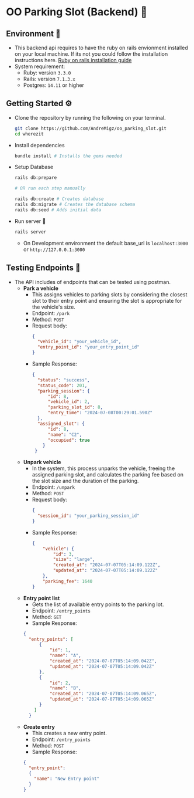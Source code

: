 # OO Parking Slot (Backend) 🚗

## Environment 🚧
- This backend api requires to have the ruby on rails envionment installed on your local machine. If its not you could follow the installation instructions here. [Ruby on rails installation guide]()
- System requirement:
  - Ruby: version `3.3.0`
  - Rails: version `7.1.3.x`
  - Postgres: `14.11` or higher

## Getting Started ⚙️

- Clone the repository by running the following on your terminal.

  ```bash
  git clone https://github.com/AndreMigz/oo_parking_slot.git
  cd wherezit
  ```
- Install dependencies

  ```bash
  bundle install # Installs the gems needed
  ```
- Setup Database

  ```bash
  rails db:prepare

  # OR run each step manually

  rails db:create # Creates database
  rails db:migrate # Creates the database schema
  rails db:seed # Adds initial data 
  ```
- Run server 🚀
  ```bash
  rails server
  ```
  - On Development environment the default base_url is `localhost:3000` or `http://127.0.0.1:3000`

## Testing Endpoints 🧪
- The API includes of endpoints that can be tested using postman.
  - **Park a vehicle** 
    - This assigns vehicles to parking slots by considering the closest slot to their entry point and ensuring the slot is appropriate for the vehicle's size.
    - Endpoint: `/park`
    - Method: `POST `
    - Request body:
      ```json
      {
        "vehicle_id": "your_vehicle_id",
        "entry_point_id": "your_entry_point_id"
      }
      ```
    - Sample Response:
      ```json
      {
        "status": "success",
        "status_code": 201,
        "parking_session": {
            "id": 8,
            "vehicle_id": 2,
            "parking_slot_id": 8,
            "entry_time": "2024-07-08T00:29:01.590Z"
        },
        "assigned_slot": {
            "id": 8,
            "name": "C2",
            "occupied": true
          }
       }
      ```
  - **Unpark vehicle**
    - In the system, this process unparks the vehicle, freeing the assigned parking slot, and calculates the parking fee based on the slot size and the duration of the parking.
    - Endpoint: `/unpark`
    - Method: `POST `
    - Request body:
      ```json
      {
        "session_id": "your_parking_session_id"
      }
      ```
    - Sample Response:
      ```json
      {
          "vehicle": {
              "id": 3,
              "size": "large",
              "created_at": "2024-07-07T05:14:09.122Z",
              "updated_at": "2024-07-07T05:14:09.122Z"
          },
          "parking_fee": 1640
      }
      ```
  - **Entry point list**
    - Gets the list of available entry points to the parking lot.
    - Endpoint: `/entry_points`
    - Method: `GET`
    - Sample Response:
    ```json
    {
      "entry_points": [
          {
              "id": 1,
              "name": "A",
              "created_at": "2024-07-07T05:14:09.042Z",
              "updated_at": "2024-07-07T05:14:09.042Z"
          },
          {
              "id": 2,
              "name": "B",
              "created_at": "2024-07-07T05:14:09.065Z",
              "updated_at": "2024-07-07T05:14:09.065Z"
          }
        ]
      }
      ```
  - **Create entry**
    - This creates a new entry point.
    - Endpoint: `/entry_points`
    - Method: `POST`
    - Sample Response:
    ```json
    {
      "entry_point":
      {
        "name": "New Entry point"
      }
    }
    ```
    
   
